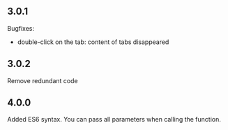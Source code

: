 ## 3.0.1

Bugfixes:
- double-click on the tab: content of tabs disappeared

## 3.0.2

Remove redundant code

## 4.0.0

Added ES6 syntax. You can pass all parameters when calling the function.
